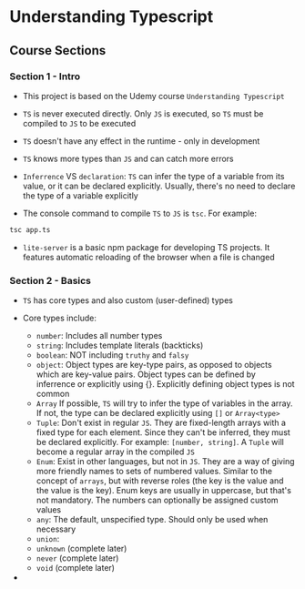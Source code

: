# Understanding Typescript

## Course Sections

### Section 1 - Intro

- This project is based on the Udemy course `Understanding Typescript`

- `TS` is never executed directly. Only `JS` is executed, so `TS` must be
  compiled to `JS` to be executed

- `TS` doesn't have any effect in the runtime - only in development

- `TS` knows more types than `JS` and can catch more errors

- `Inferrence` VS `declaration`: `TS` can infer the type of a variable from its
  value, or it can be declared explicitly. Usually, there's no need to declare
  the type of a variable explicitly

- The console command to compile `TS` to `JS` is `tsc`. For example:

```bash
tsc app.ts
```

- `lite-server` is a basic npm package for developing TS projects. It features
  automatic reloading of the browser when a file is changed

### Section 2 - Basics

- `TS` has core types and also custom (user-defined) types

- Core types include:

  - `number`: Includes all number types
  - `string`: Includes template literals (backticks)
  - `boolean`: NOT including `truthy` and `falsy`
  - `object`: Object types are key-type pairs, as opposed to objects which are
    key-value pairs. Object types can be defined by inferrence or explicitly
    using {}. Explicitly defining object types is not common
  - `Array` If possible, `TS` will try to infer the type of variables in the
    array. If not, the type can be declared explicitly using `[]` or
    `Array<type>`
  - `Tuple`: Don't exist in regular `JS`. They are fixed-length arrays with a
    fixed type for each element. Since they can't be inferred, they must be
    declared explicitly. For example: `[number, string]`. A `Tuple` will become
    a regular array in the compiled `JS`
  - `Enum`: Exist in other languages, but not in `JS`. They are a way of giving
    more friendly names to sets of numbered values. Similar to the concept of
    `arrays`, but with reverse roles (the key is the value and the value is the
    key). Enum keys are usually in uppercase, but that's not mandatory. The
    numbers can optionally be assigned custom values
  - `any`: The default, unspecified type. Should only be used when necessary
  - `union`:
  - `unknown` (complete later)
  - `never` (complete later)
  - `void` (complete later)

-
